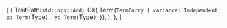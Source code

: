 [
    (
        TraitPath(`std::ops::Add`),
        Ok(
            Term(`TermCurry { variance: Independent, x: Term(`Type`), y: Term(`Type`) }`),
        ),
    ),
]